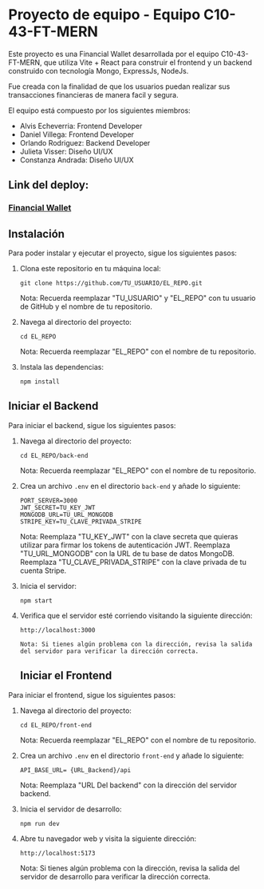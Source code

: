 # Proyecto de equipo - Equipo C10-43-FT-MERN

Este proyecto es una Financial Wallet desarrollada por el equipo C10-43-FT-MERN, que utiliza Vite + React para construir el frontend y un backend construido con tecnología Mongo, ExpressJs, NodeJs.

Fue creada con la finalidad de que los usuarios puedan realizar sus transacciones financieras de manera facil y segura.

El equipo está compuesto por los siguientes miembros:

- Alvis Echeverria: Frontend Developer
- Daniel Villega: Frontend Developer
- Orlando Rodriguez: Backend Developer
- Julieta Visser: Diseño UI/UX
- Constanza Andrada: Diseño UI/UX

## Link del deploy:

### [Financial Wallet](https://front-end-sepia-ten.vercel.app/)

## Instalación

Para poder instalar y ejecutar el proyecto, sigue los siguientes pasos:

1. Clona este repositorio en tu máquina local:

   ```
   git clone https://github.com/TU_USUARIO/EL_REPO.git
   ```

   Nota: Recuerda reemplazar "TU_USUARIO" y "EL_REPO" con tu usuario de GitHub y el nombre de tu repositorio.

2. Navega al directorio del proyecto:

   ```
   cd EL_REPO
   ```

   Nota: Recuerda reemplazar "EL_REPO" con el nombre de tu repositorio.

3. Instala las dependencias:

   ```
   npm install
   ```

## Iniciar el Backend

Para iniciar el backend, sigue los siguientes pasos:

1. Navega al directorio del proyecto:

   ```
   cd EL_REPO/back-end
   ```

   Nota: Recuerda reemplazar "EL_REPO" con el nombre de tu repositorio.

2. Crea un archivo `.env` en el directorio `back-end` y añade lo siguiente:

   ```
   PORT_SERVER=3000
   JWT_SECRET=TU_KEY_JWT
   MONGODB_URL=TU_URL_MONGODB
   STRIPE_KEY=TU_CLAVE_PRIVADA_STRIPE
   ```

   Nota: Reemplaza "TU_KEY_JWT" con la clave secreta que quieras utilizar para firmar los tokens de autenticación JWT. Reemplaza "TU_URL_MONGODB" con la URL de tu base de datos MongoDB. Reemplaza "TU_CLAVE_PRIVADA_STRIPE" con la clave privada de tu cuenta Stripe.

3. Inicia el servidor:

   ```
   npm start
   ```

4. Verifica que el servidor esté corriendo visitando la siguiente dirección:

   ```
   http://localhost:3000
   ```

   ```
   Nota: Si tienes algún problema con la dirección, revisa la salida del servidor para verificar la dirección correcta.
   ```

   ## Iniciar el Frontend

Para iniciar el frontend, sigue los siguientes pasos:

1. Navega al directorio del proyecto:

   ```
   cd EL_REPO/front-end
   ```

   Nota: Recuerda reemplazar "EL_REPO" con el nombre de tu repositorio.

2. Crea un archivo `.env` en el directorio `front-end` y añade lo siguiente:

   ```
   API_BASE_URL= {URL_Backend}/api
   ```

   Nota: Reemplaza "URL Del backend" con la dirección del servidor backend.

3. Inicia el servidor de desarrollo:

   ```
   npm run dev
   ```

4. Abre tu navegador web y visita la siguiente dirección:

   ```
   http://localhost:5173
   ```

   Nota: Si tienes algún problema con la dirección, revisa la salida del servidor de desarrollo para verificar la dirección correcta.
